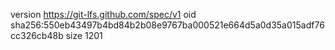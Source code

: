 version https://git-lfs.github.com/spec/v1
oid sha256:550eb43497b4bd84b2b08e9767ba000521e664d5a0d35a015adf76cc326cb48b
size 1201

